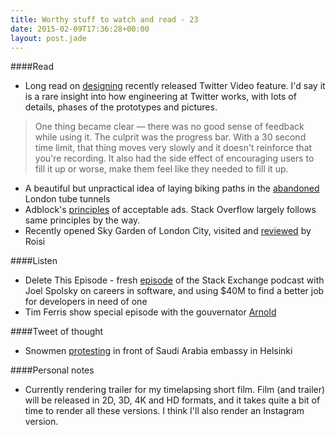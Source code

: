```yaml
---
title: Worthy stuff to watch and read - 23
date: 2015-02-09T17:36:28+00:00
layout: post.jade
---
```


####Read

* Long read on [designing](http://paulstamatiou.com/twitter-video/) recently released Twitter Video feature. I'd say it is a rare insight into how engineering at Twitter works, with lots of details, phases of the prototypes and pictures.

>One thing became clear — there was no good sense of feedback while using it. The culprit was the progress bar. With a 30 second time limit, that thing moves very slowly and it doesn't reinforce that you're recording. It also had the side effect of encouraging users to fill it up or worse, make them feel like they needed to fill it up.

* A beautiful but unpractical idea of laying biking paths in the [abandoned](http://www.theguardian.com/cities/2015/feb/05/bike-paths-abandoned-tube-tunnels-london-underline?CMP=share_btn_tw) London tube tunnels
* Adblock's [principles](https://adblockplus.org/en/acceptable-ads) of acceptable ads. Stack Overflow largely follows same principles by the way.
* Recently opened Sky Garden of London City, visited and [reviewed](http://roisi.co.uk/sky-garden/) by Roisi

####Listen

* Delete This Episode - fresh [episode](https://itunes.apple.com/gb/podcast/podcast-62-delete-this-whole/id279215411?i=334884136&mt=2) of the Stack Exchange podcast with Joel Spolsky on careers in software, and using $40M to find a better job for developers in need of one
* Tim Ferris show special episode with the gouvernator [Arnold](https://itunes.apple.com/gb/podcast/ep-60-tim-ferriss-interviews/id863897795?i=334626780&mt=2)

####Tweet of thought

* Snowmen [protesting](https://twitter.com/tariya/status/563179089776115712/photo/1) in front of Saudi Arabia embassy in Helsinki

####Personal notes

* Currently rendering trailer for my timelapsing short film. Film (and trailer) will be released in 2D, 3D, 4K and HD formats, and it takes quite a bit of time to render all these versions. I think I'll also render an Instagram version.
